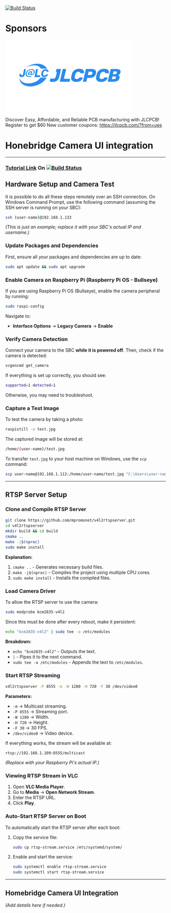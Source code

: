[![Build Status](https://img.shields.io/badge/USEFUL%20ELECTRONICS-YOUTUBE-red)](https://www.youtube.com/user/wardzx1)

# Sponsors

![Banner](https://github.com/UsefulElectronics/esp32s3-2.1inch-lvgl/blob/main/banner/logo%20-%20white2.png)

Discover Easy, Affordable, and Reliable PCB manufacturing with JLCPCB! Register to get $60 New customer coupons: https://jlcpcb.com/?from=ues

# Honebridge Camera UI integration 
***
### [Tutorial Link](https://youtu.be/6BVIZXWzByg) On [![Build Status](https://img.shields.io/badge/YouTube-FF0000?style=for-the-badge&logo=youtube&logoColor=white)](https://www.youtube.com/wardzx1) 


## Hardware Setup and Camera Test

It is possible to do all these steps remotely over an SSH connection. On Windows Command Prompt, use the following command (assuming the SSH server is running on your SBC):

```sh
ssh (user-name)@192.168.1.133
```

_(This is just an example; replace it with your SBC's actual IP and username.)_

### Update Packages and Dependencies

First, ensure all your packages and dependencies are up to date:

```sh
sudo apt update && sudo apt upgrade
```

### Enable Camera on Raspberry Pi (Raspberry Pi OS - Bullseye)

If you are using Raspberry Pi OS (Bullseye), enable the camera peripheral by running:

```sh
sudo raspi-config
```

Navigate to:
- **Interface Options** → **Legacy Camera** → **Enable**

### Verify Camera Detection

Connect your camera to the SBC **while it is powered off**. Then, check if the camera is detected:

```sh
vcgencmd get_camera
```

If everything is set up correctly, you should see:

```sh
supported=1 detected=1
```

Otherwise, you may need to troubleshoot.

### Capture a Test Image

To test the camera by taking a photo:

```sh
raspistill -o test.jpg
```

The captured image will be stored at:

```sh
/home/(user-name)/test.jpg
```

To transfer `test.jpg` to your host machine on Windows, use the `scp` command:

```sh
scp user-name@192.168.1.112:/home/user-name/test.jpg "C:\Users\user-name\Downloads\"
```

---

## RTSP Server Setup

### Clone and Compile RTSP Server

```sh
git clone https://github.com/mpromonet/v4l2rtspserver.git
cd v4l2rtspserver
mkdir build && cd build
cmake ..
make -j$(nproc)
sudo make install
```

**Explanation:**
1. `cmake ..` - Generates necessary build files.
2. `make -j$(nproc)` - Compiles the project using multiple CPU cores.
3. `sudo make install` - Installs the compiled files.

### Load Camera Driver

To allow the RTSP server to use the camera:

```sh
sudo modprobe bcm2835-v4l2
```

Since this must be done after every reboot, make it persistent:

```sh
echo "bcm2835-v4l2" | sudo tee -a /etc/modules
```

**Breakdown:**
- `echo "bcm2835-v4l2"` - Outputs the text.
- `|` - Pipes it to the next command.
- `sudo tee -a /etc/modules` - Appends the text to `/etc/modules`.

### Start RTSP Streaming

```sh
v4l2rtspserver -P 8555 -m -W 1280 -H 720 -F 30 /dev/video0
```

**Parameters:**
- `-m` → Multicast streaming.
- `-P 8555` → Streaming port.
- `-W 1280` → Width.
- `-H 720` → Height.
- `-F 30` → 30 FPS.
- `/dev/video0` → Video device.

If everything works, the stream will be available at:

```
rtsp://192.168.1.109:8555/multicast
```

_(Replace with your Raspberry Pi's actual IP.)_

### Viewing RTSP Stream in VLC

1. Open **VLC Media Player**.
2. Go to **Media** → **Open Network Stream**.
3. Enter the RTSP URL.
4. Click **Play**.

### Auto-Start RTSP Server on Boot

To automatically start the RTSP server after each boot:

1. Copy the service file:

    ```sh
    sudo cp rtsp-stream.service /etc/systemd/system/
    ```

2. Enable and start the service:

    ```sh
    sudo systemctl enable rtsp-stream.service
    sudo systemctl start rtsp-stream.service
    ```

---

## Homebridge Camera UI Integration

_(Add details here if needed.)_
